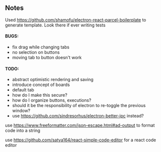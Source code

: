 ## Notes

Used https://github.com/shamofu/electron-react-parcel-boilerplate to generate template. Look there if ever writing tests

#### BUGS:

- fix drag while changing tabs
- no selection on buttons
- moving tab to button doesn't work

#### TODO:

- abstract optimistic rendering and saving
- introduce concept of boards
- default tab
- how do I make this secure?
- how do I organize buttons, executions?
- should it be the responsibility of electron to re-toggle the previous window?
- use https://github.com/sindresorhus/electron-better-ipc instead?

use https://www.freeformatter.com/json-escape.html#ad-output to format code into a string

use https://github.com/satya164/react-simple-code-editor for a react code editor
